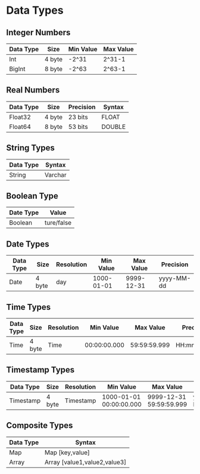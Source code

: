 # Data Types

## Integer Numbers

| Data Type | Size   | Min Value | Max Value |
|-----------|--------|-----------|-----------|
| Int       | 4 byte | -2^31     | 2^31-1    |
| BigInt    | 8 byte | -2^63     | 2^63-1    |

## Real Numbers

| Data Type | Size   | Precision | Syntax |
| --------- | ------ | --------- | ------ |
| Float32   | 4 byte | 23 bits   | FLOAT  |
| Float64   | 8 byte | 53 bits   | DOUBLE |

## String Types

| Data Type | Syntax  |
| --------- | ------- |
| String    | Varchar |

## Boolean Type
| Date Type | Value      |
|-----------|------------|
| Boolean   | ture/false |

## Date Types

| Data Type | Size   | Resolution | Min Value       | Max Value       | Precision     |
|-----------| ------ |------------|-----------------|-----------------|---------------|
| Date      | 4 byte | day        | 1000-01-01      | 9999-12-31      | yyyy-MM-dd    |

## Time Types

| Data Type | Size   | Resolution | Min Value    | Max Value    | Precision    |
| --------- | ------ | ---------- |--------------|--------------|--------------|
| Time      | 4 byte | Time       | 00:00:00.000 | 59:59:59.999 | HH:mm:ss.sss |


## Timestamp Types

| Data Type | Size   | Resolution | Min Value               | Max Value               | Precision               |
| --------- | ------ | ---------- |-------------------------|-------------------------|-------------------------|
| Timestamp | 4 byte |  Timestamp | 1000-01-01 00:00:00.000 | 9999-12-31 59:59:59.999 | yyyy-MM-dd HH:mm:ss.sss |


## Composite Types

| Data Type    | Syntax                          |
|--------------|---------------------------------|
| Map          | Map [key,value]                 |
| Array        | Array [value1,value2,value3]    |
